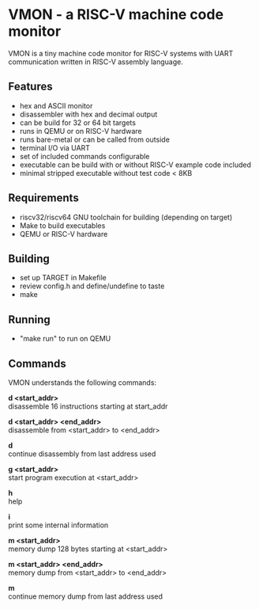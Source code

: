 # VMON - a RISC-V machine code monitor 

VMON is a tiny machine code monitor for RISC-V systems with UART 
communication written in RISC-V assembly language.

## Features
- hex and ASCII monitor 
- disassembler with hex and decimal output
- can be build for 32 or 64 bit targets
- runs in QEMU or on RISC-V hardware
- runs bare-metal or can be called from outside
- terminal I/O via UART
- set of included commands configurable
- executable can be build with or without RISC-V example code included
- minimal stripped executable without test code < 8KB

## Requirements
- riscv32/riscv64 GNU toolchain for building (depending on target) 
- Make to build executables
- QEMU or RISC-V hardware

## Building
- set up TARGET in Makefile 
- review config.h and define/undefine to taste
- make

## Running
- "make run" to run on QEMU

## Commands
VMON understands the following commands:  

**d <start_addr>**   
disassemble 16 instructions starting at start_addr 

**d <start_addr> <end_addr>**   
disassemble from <start_addr> to <end_addr>

**d**   
continue disassembly from last address used

**g <start_addr>**   
start program execution at <start_addr>

**h**   
help

**i**   
print some internal information

**m <start_addr>**   
memory dump 128 bytes starting at <start_addr>

**m <start_addr> <end_addr>**   
memory dump from <start_addr> to <end_addr>

**m**   
continue memory dump from last address used
